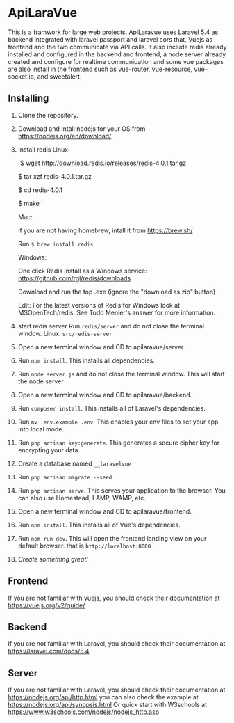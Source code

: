 # ApiLaraVue
This is a framwork for large web projects. ApiLaravue uses Laravel 5.4 as backend integrated with laravel passport and laravel cors that, Vuejs as frontend and the two communicate via API calls. It also include redis already installed and configured in the backend and frontend, a node server already created and configure for realtime communication and some vue packages are also install in the frontend such as vue-router, vue-resource, vue-socket.io, and sweetalert.

## Installing

1. Clone the repository.
2. Download and Intall nodejs for your OS from https://nodejs.org/en/download/
3. Install redis
    Linux:
    
     `$ wget http://download.redis.io/releases/redis-4.0.1.tar.gz
     
      $ tar xzf redis-4.0.1.tar.gz
      
      $ cd redis-4.0.1
      
      $ make
      `
      
    Mac:
    
     if you are not having homebrew, intall it from https://brew.sh/ 
     
     Run `$ brew install redis`
     
    Windows:
    
      One click Redis install as a Windows service:
      https://github.com/rgl/redis/downloads
      
      Download and run the top .exe (ignore the "download as zip" button)
      
      Edit: For the latest versions of Redis for Windows look at MSOpenTech/redis. See Todd Menier's answer for more information.
4. start redis server Run `redis/server` and do not close the terminal window. Linux:  `src/redis-server`
5. Open a new terminal window and CD to apilaravue/server.
6. Run `npm install`. This installs all dependencies.
7. Run `node server.js` and do not close the terminal window. This will start the node server
8. Open a new terminal window and CD to apilaravue/backend.
9. Run `composer install`. This installs all of Laravel's dependencies.
10. Run `mv .env.example .env`. This enables your env files to set your app into local mode.
11. Run `php artisan key:generate`. This generates a secure cipher key for encrypting your data.
12. Create a database named `__laravelvue`
13. Run `php artisan migrate --seed`
14. Run `php artisan serve`. This serves your application to the browser. You can also use Homestead, LAMP, WAMP, etc.
15. Open a new terminal window and CD to apilaravue/frontend.
16. Run `npm install`. This installs all of Vue's dependencies.
17. Run `npm run dev`. This will open the frontend landing view on your default browser. that is `http://localhost:8080`
18. *Create something great!*

## Frontend
If you are not familiar with vuejs, you should check their documentation at https://vuejs.org/v2/guide/

## Backend
If you are not familiar with Laravel, you should check their documentation at https://laravel.com/docs/5.4

## Server
If you are not familiar with Laravel, you should check their documentation at https://nodejs.org/api/http.html
you can also check the example at https://nodejs.org/api/synopsis.html
Or quick start with W3schools at https://www.w3schools.com/nodejs/nodejs_http.asp
